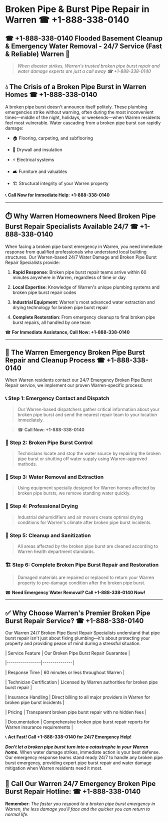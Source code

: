 # Broken Pipe & Burst Pipe Repair in Warren ☎ +1-888-338-0140  
## ☎ +1-888-338-0140 Flooded Basement Cleanup & Emergency Water Removal - 24/7 Service (Fast & Reliable) Warren 🚨  

> *When disaster strikes, Warren's trusted broken pipe burst repair and water damage experts are just a call away ☎ +1-888-338-0140*  

## 💧 The Crisis of a Broken Pipe Burst in Warren Homes ☎ +1-888-338-0140  

A broken pipe burst doesn't announce itself politely. These plumbing emergencies strike without warning, often during the most inconvenient times—middle of the night, holidays, or weekends—when Warren residents feel most vulnerable. Water cascading from a broken pipe burst can rapidly damage:  

* 🏠 Flooring, carpeting, and subflooring  
* 🧱 Drywall and insulation  
* ⚡ Electrical systems  
* 🛋️ Furniture and valuables  
* 🏗️ Structural integrity of your Warren property  

📞 **Call Now for Immediate Help: +1-888-338-0140**  

---  

## ⏱️ Why Warren Homeowners Need Broken Pipe Burst Repair Specialists Available 24/7 ☎ +1-888-338-0140  

When facing a broken pipe burst emergency in Warren, you need immediate response from qualified professionals who understand local building structures. Our Warren-based 24/7 Water Damage and Broken Pipe Burst Repair Specialists provide:  

1. **Rapid Response**: Broken pipe burst repair teams arrive within 60 minutes anywhere in Warren, regardless of time or day  
2. **Local Expertise**: Knowledge of Warren's unique plumbing systems and broken pipe burst repair codes  
3. **Industrial Equipment**: Warren's most advanced water extraction and drying technology for broken pipe burst repair  
4. **Complete Restoration**: From emergency cleanup to final broken pipe burst repairs, all handled by one team  

☎ **For Immediate Assistance, Call Now: +1-888-338-0140**  

---  

## 🔧 The Warren Emergency Broken Pipe Burst Repair and Cleanup Process ☎ +1-888-338-0140  

When Warren residents contact our 24/7 Emergency Broken Pipe Burst Repair service, we implement our proven Warren-specific process:  

### 📞 Step 1: Emergency Contact and Dispatch  
> Our Warren-based dispatchers gather critical information about your broken pipe burst and send the nearest repair team to your location immediately.  
> ☎ **Call Now: +1-888-338-0140**  

### 🚿 Step 2: Broken Pipe Burst Control  
> Technicians locate and stop the water source by repairing the broken pipe burst or shutting off water supply using Warren-approved methods.  

### 🌊 Step 3: Water Removal and Extraction  
> Using equipment specially designed for Warren homes affected by broken pipe bursts, we remove standing water quickly.  

### 💨 Step 4: Professional Drying  
> Industrial dehumidifiers and air movers create optimal drying conditions for Warren's climate after broken pipe burst incidents.  

### 🧼 Step 5: Cleanup and Sanitization  
> All areas affected by the broken pipe burst are cleaned according to Warren health department standards.  

### 🏗️ Step 6: Complete Broken Pipe Burst Repair and Restoration  
> Damaged materials are repaired or replaced to return your Warren property to pre-damage condition after the broken pipe burst.  

☎ **Need Emergency Water Removal? Call +1-888-338-0140 Now!**  

---  

## ✅ Why Choose Warren's Premier Broken Pipe Burst Repair Service? ☎ +1-888-338-0140  

Our Warren 24/7 Broken Pipe Burst Repair Specialists understand that pipe burst repair isn't just about fixing plumbing—it's about protecting your property and providing peace of mind during a stressful situation.  

| Service Feature | Our Broken Pipe Burst Repair Guarantee |  
|-----------------|---------------|  
| Response Time | 60 minutes or less throughout Warren |  
| Technician Certification | Licensed by Warren authorities for broken pipe burst repair |  
| Insurance Handling | Direct billing to all major providers in Warren for broken pipe burst incidents |  
| Pricing | Transparent broken pipe burst repair with no hidden fees |  
| Documentation | Comprehensive broken pipe burst repair reports for Warren insurance requirements |  

📞 **Act Fast! Call +1-888-338-0140 for 24/7 Emergency Help!**  

***Don't let a broken pipe burst turn into a catastrophe in your Warren home.*** When water damage strikes, immediate action is your best defense. Our emergency response teams stand ready 24/7 to handle any broken pipe burst emergency, providing expert pipe burst repair and water damage mitigation when Warren residents need it most.  

## 📱 Call Our Warren 24/7 Emergency Broken Pipe Burst Repair Hotline: ☎ +1-888-338-0140  

**Remember**: *The faster you respond to a broken pipe burst emergency in Warren, the less damage you'll face and the quicker you can return to normal life.*